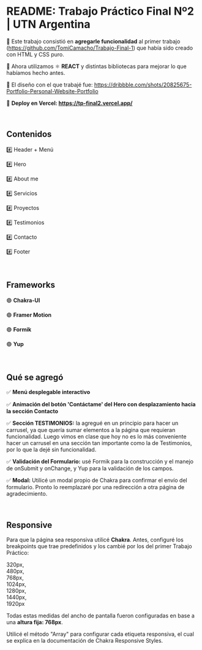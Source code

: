 # README: Trabajo Práctico Final Nº2 | UTN Argentina

🔹 Este trabajo consistió en <strong>agregarle funcionalidad</strong> al primer trabajo (https://github.com/TomiCamacho/Trabajo-Final-1) que había sido creado con HTML y CSS puro. <br>

🔹 Ahora utilizamos ⚛️ <strong>REACT</strong> y distintas bibliotecas para mejorar lo que habíamos hecho antes. <br>

🔹 El diseño con el que trabajé fue: https://dribbble.com/shots/20825675-Portfolio-Personal-Website-Portfolio <br>

🔹 <strong>Deploy en Vercel: https://tp-final2.vercel.app/</strong>

<br>


## Contenidos

#️⃣ Header + Menú <br>

#️⃣ Hero <br>

#️⃣ About me <br>

#️⃣ Servicios <br>

#️⃣ Proyectos <br>

#️⃣ Testimonios <br>

#️⃣ Contacto <br>

#️⃣ Footer


<br>


## Frameworks

🟣 <strong>Chakra-UI</strong> <br>

🟣 <strong>Framer Motion</strong> <br>

🟣 <strong>Formik</strong> <br>

🟣 <strong>Yup</strong>

<br>

## Qué se agregó

✅ <strong>Menú desplegable interactivo</strong> <br>

✅ <strong>Animación del botón 'Contáctame' del Hero con desplazamiento hacia la sección Contacto</strong> <br>

✅ <strong>Sección TESTIMONIOS:</strong> la agregué en un principio para hacer un carrusel, ya que quería sumar elementos a la página que requieran funcionalidad. Luego vimos en clase que hoy no es lo más conveniente hacer un carrusel en una sección tan importante como la de Testimonios, por lo que la dejé sin funcionalidad.<br>

✅ <strong>Validación del Formulario:</strong> usé Formik para la construcción y el manejo de onSubmit y onChange, y Yup para la validación de los campos.<br>

✅ <strong>Modal:</strong> Utilicé un modal propio de Chakra para confirmar el envío del formulario. Pronto lo reemplazaré por una redirección a otra página de agradecimiento. 

<br>

## Responsive

Para que la página sea responsiva utilicé <strong>Chakra</strong>. Antes, configuré los breakpoints que trae predefinidos y los cambié por los del primer Trabajo Práctico:

320px,<br>
480px,<br>
768px,<br>
1024px,<br>
1280px,<br>
1440px,<br>
1920px

Todas estas medidas del ancho de pantalla fueron configuradas en base a una <strong>altura fija: 768px</strong>.

Utilicé el método "Array" para configurar cada etiqueta responsiva, el cual se explica en la documentación de Chakra Responsive Styles.
